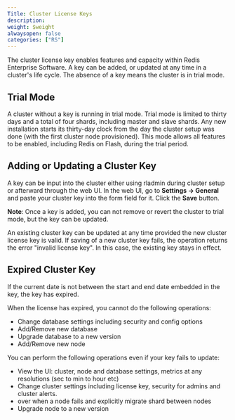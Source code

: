 ```yaml
---
Title: Cluster License Keys
description: 
weight: $weight
alwaysopen: false
categories: ["RS"]
---
```

The cluster license key enables features and capacity within Redis
Enterprise Software. A key can be added, or updated at any time in a
cluster's life cycle. The absence of a key means the cluster is in trial
mode.

## Trial Mode

A cluster without a key is running in trial mode. Trial mode is limited
to thirty days and a total of four shards, including master and slave
shards. Any new installation starts its thirty-day clock from the day
the cluster setup was done (with the first cluster node provisioned).
This mode allows all features to be enabled, including Redis on Flash,
during the trial period.

## Adding or Updating a Cluster Key

A key can be input into the cluster either using rladmin during cluster
setup or afterward through the web UI. In the web UI, go to **Settings
-\> General** and paste your cluster key into the form field for it.
Click the **Save** button.

**Note**: Once a key is added, you can not remove or revert the cluster
to trial mode, but the key can be updated.

An existing cluster key can be updated at any time provided the new
cluster license key is valid. If saving of a new cluster key fails, the
operation returns the error "invalid license key". In this case, the
existing key stays in effect.

## Expired Cluster Key

If the current date is not between the start and end date embedded in
the key, the key has expired.

When the license has expired, you cannot do the following operations:

- Change database settings including security and config options
- Add/Remove new database
- Upgrade database to a new version
- Add/Remove new node

You can perform the following operations even if your key fails to
update:

- View the UI: cluster, node and database settings, metrics at any
    resolutions (sec to min to hour etc)
- Change cluster settings including license key, security for admins
    and cluster alerts.
- over when a node fails and explicitly migrate shard between nodes
- Upgrade node to a new version
